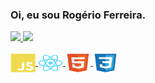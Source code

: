 ### Oi, eu sou Rogério Ferreira.

<div style="flex-direction: column ">
  <a href="https://github.com/ferreiraeu">
    
  <img height="180em" src="https://github-readme-stats.vercel.app/api?username=ferreiraeu&show_icons=true&theme=merko&include_all_commits=true&count_private=true"/>
    
  <img height="180em" src="https://github-readme-stats.vercel.app/api/top-langs/?username=ferreiraeu&layout=compact&langs_count=7&theme=merko"/>
</div>
<div style="display: inline_block"><br>
  <img align="center" alt="teste" height="30" width="40" src="https://raw.githubusercontent.com/devicons/devicon/master/icons/javascript/javascript-plain.svg">
  <img align="center" alt="React" height="30" width="40" src="https://raw.githubusercontent.com/devicons/devicon/master/icons/react/react-original.svg">
  <img align="center" alt="HTML" height="30" width="40" src="https://raw.githubusercontent.com/devicons/devicon/master/icons/html5/html5-original.svg">
  <img align="center" alt="CSS" height="30" width="40" src="https://raw.githubusercontent.com/devicons/devicon/master/icons/css3/css3-original.svg">
</div>
  
  ##
 
<div> 

</div>
